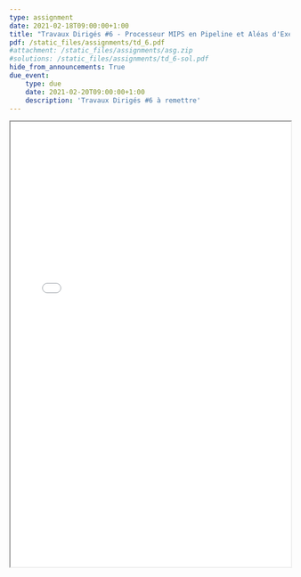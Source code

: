 ```yaml
---
type: assignment
date: 2021-02-18T09:00:00+1:00
title: "Travaux Dirigés #6 - Processeur MIPS en Pipeline et Aléas d'Exécution"
pdf: /static_files/assignments/td_6.pdf
#attachment: /static_files/assignments/asg.zip
#solutions: /static_files/assignments/td_6-sol.pdf
hide_from_announcements: True
due_event:
    type: due
    date: 2021-02-20T09:00:00+1:00
    description: 'Travaux Dirigés #6 à remettre'
---
```

<iframe src="{{ page.pdf | prepend: site.baseurl | prepend : site.url}}" width="100%" height="800em"></iframe>
